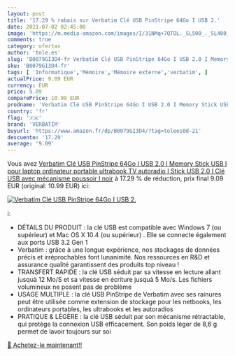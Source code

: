 ```yaml
---
layout: post
title: '17.29 % rabais sur Verbatim Clé USB PinStripe 64Go I USB 2.'
date: 2021-07-02 02:45:00
image: 'https://m.media-amazon.com/images/I/31NMq+7QTOL._SL500_._SL400_.jpg'
comments: true
category: ofertas
author: 'tole.es'
slug: 'B0079GI3D4-fr Verbatim Clé USB PinStripe 64Go I USB 2.0 I Memory Stick...'
sku: 'B0079GI3D4-fr'
tags: [ 'Informatique','Mémoire','Mémoire externe','verbatim', ]
actualPrice: 9.09 EUR
currency: EUR
price: 9.09
comparePrice: 10.99 EUR
prodname: 'Verbatim Clé USB PinStripe 64Go I USB 2.0 I Memory Stick USB I pour laptop ordinateur portable ultrabook TV autoradio I Stick USB 2.0 I Clé USB avec mécanisme poussoir I noir'
country: 'fr'
flag: '🇫🇷'
brand: 'VERBATIM'
buyurl: 'https://www.amazon.fr/dp/B0079GI3D4/?tag=tolees0d-21'
descuento: '17.29'
average: '9.09'
---
```


Vous avez [Verbatim Clé USB PinStripe 64Go I USB 2.0 I Memory Stick USB I pour laptop ordinateur portable ultrabook TV autoradio I Stick USB 2.0 I Clé USB avec mécanisme poussoir I noir](https://www.amazon.fr/dp/B0079GI3D4/?tag=tolees0d-21)  à  17.29 % de réduction, prix final  9.09 EUR (original: 10.99 EUR) ici:

[![Verbatim Clé USB PinStripe 64Go I USB 2.](https://m.media-amazon.com/images/I/31NMq+7QTOL._SL500_._SL400_.jpg)](https://www.amazon.fr/dp/B0079GI3D4/?tag=tolees0d-21)

ℹ️:

- DÉTAILS DU PRODUIT : la clé USB est compatible avec Windows 7 (ou supérieur) et Mac OS X 10.4 (ou supérieur) . Elle se connecte également aux ports USB 3.2 Gen 1
- Verbatim : grâce à une longue expérience, nos stockages de données précis et irréprochables font lunanimité. Nos ressources en R&D et assurance qualité garantissent des produits top niveau !
- TRANSFERT RAPIDE : la clé USB séduit par sa vitesse en lecture allant jusquà 12 Mo/S et sa vitesse en écriture jusquà 5 Mo/s. Les fichiers volumineux ne posent pas de problème
- USAGE MULTIPLE : la clé USB PinStripe de Verbatim avec ses rainures peut être utilisée comme extension de stockage pour les netbooks, les ordinateurs portables, les ultrabooks et les autoradios
- PRATIQUE & LÉGÈRE : la clé USB séduit par son mécanisme rétractable, qui protège la connexion USB efficacement. Son poids léger de 8,6 g permet de lavoir toujours sur soi

[🛒 Achetez-le maintenant!!](https://www.amazon.fr/dp/B0079GI3D4/?tag=tolees0d-21)
